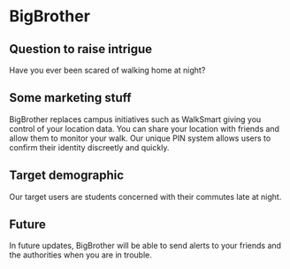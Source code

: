 # BigBrother #

## Question to raise intrigue ##
Have you ever been scared of walking home at night? 

## Some marketing stuff ##
BigBrother replaces campus initiatives such as WalkSmart giving you control of your location data. You can share your location with friends and allow them to monitor your walk. Our unique PIN system allows users to confirm their identity discreetly and quickly.

## Target demographic ##
Our target users are students concerned with their commutes late at night. 

## Future ##
In future updates, BigBrother will be able to send alerts to your friends and the authorities when you are in trouble.
